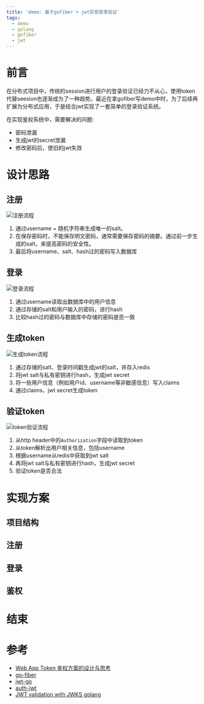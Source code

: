 ```yaml
---
title: 'demo: 基于gofiber + jwt实现登录验证'
tags:
  - demo
  - golang
  - gofiber
  - jwt
---
```

# 前言
在分布式项目中，传统的session进行用户的登录验证已经力不从心，使用token代替seesion也逐渐成为了一种趋势。最近在拿gofiber写demo中时，为了后续再扩展为分布式应用，于是结合jwt实现了一套简单的登录验证系统。

在实现鉴权系统中，需要解决的问题:
* 密码泄漏
* 生成jwt的secret泄漏
* 修改密码后，使旧的jwt失效

# 设计思路
## 注册
![注册流程](https://gitee.com/makise.kurisu/filestorage/raw/master/images/blog/demo-%E5%9F%BA%E4%BA%8Egofiber-jwt%E5%AE%9E%E7%8E%B0%E7%99%BB%E5%BD%95%E9%AA%8C%E8%AF%81/%E6%B3%A8%E5%86%8C%E6%B5%81%E7%A8%8B.png)

1. 通过username + 随机字符串生成唯一的salt。
2. 在保存密码时，不能保存明文密码，通常需要保存密码的摘要。通过前一步生成的salt，来提高密码的安全性。
3. 最后将username、salt、hash过的密码写入数据库

## 登录
![登录流程](https://gitee.com/makise.kurisu/filestorage/raw/master/images/blog/demo-%E5%9F%BA%E4%BA%8Egofiber-jwt%E5%AE%9E%E7%8E%B0%E7%99%BB%E5%BD%95%E9%AA%8C%E8%AF%81/%E7%99%BB%E5%BD%95%E6%B5%81%E7%A8%8B.png)

1. 通过username读取出数据库中的用户信息
2. 通过存储的salt和用户输入的密码，进行hash
3. 比较hash过的密码与数据库中存储的密码是否一致

## 生成token
![生成token流程](https://gitee.com/makise.kurisu/filestorage/raw/master/images/blog/demo-%E5%9F%BA%E4%BA%8Egofiber-jwt%E5%AE%9E%E7%8E%B0%E7%99%BB%E5%BD%95%E9%AA%8C%E8%AF%81/token%E7%94%9F%E6%88%90%E6%B5%81%E7%A8%8B.png)

1. 通过存储的salt、登录时间戳生成jwt的salt，并存入redis
2. 将jwt salt与私有密钥进行hash，生成jwt secret
3. 将一些用户信息（例如用户id、username等非敏感信息）写入claims
4. 通过claims、jwt secret生成token

## 验证token
![token验证流程](https://gitee.com/makise.kurisu/filestorage/raw/master/images/blog/demo-%E5%9F%BA%E4%BA%8Egofiber-jwt%E5%AE%9E%E7%8E%B0%E7%99%BB%E5%BD%95%E9%AA%8C%E8%AF%81/token%E9%AA%8C%E8%AF%81%E6%B5%81%E7%A8%8B.png)

1. 从http header中的```Authorization```字段中读取到token
2. 从token解析出用户相关信息，包括username
3. 根据username从redis中获取到jwt salt
4. 再将jwt salt与私有密钥进行hash，生成jwt secret
5. 验证token是否合法

# 实现方案
## 项目结构

## 注册

## 登录

## 鉴权

# 结束


# 参考
* [Web App Token 鉴权方案的设计与思考](https://zhuanlan.zhihu.com/p/28295641)
* [go-fiber](https://github.com/gofiber/fiber)
* [jwt-go](https://pkg.go.dev/github.com/form3tech-oss/jwt-go@v3.2.3+incompatible?utm_source=gopls#section-readme)
* [auth-jwt](https://github.com/gofiber/recipes/tree/master/auth-jwt)
* [JWT validation with JWKS golang](https://stackoverflow.com/questions/61850992/jwt-validation-with-jwks-golang)
